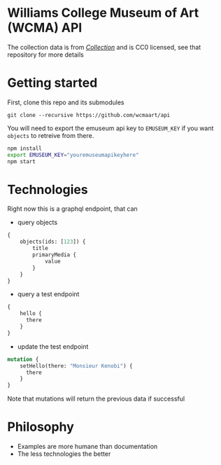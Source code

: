 # Williams College Museum of Art (WCMA) API

The collection data is from [*Collection*](https://github.com/wcmaart/collection) and is CC0 licensed, see that repository for more details

# Getting started

First, clone this repo and its submodules

    git clone --recursive https://github.com/wcmaart/api

You will need to export the emuseum api key to `EMUSEUM_KEY` if you want `objects` to retreive from there.

```bash
npm install
export EMUSEUM_KEY="youremuseumapikeyhere"
npm start
```

# Technologies

Right now this is a graphql endpoint, that can

* query objects

```graphql
{
    objects(ids: [123]) {
        title
        primaryMedia {
            value
        }
    }
}
```

* query a test endpoint

```graphql
{
    hello {
      there
    }
}
```

* update the test endpoint

```graphql
mutation {
    setHello(there: "Monsieur Kenobi") {
      there
    }
}
```

Note that mutations will return the previous data if successful

# Philosophy

* Examples are more humane than documentation
* The less technologies the better
